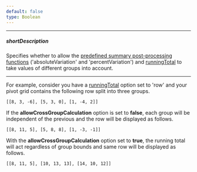 ```yaml
---
default: false
type: Boolean
---
```

---
##### shortDescription
Specifies whether to allow the [predefined summary post-processing functions](/api-reference/30%20Data%20Layer/PivotGridDataSource/1%20Configuration/fields/summaryDisplayMode.md '/Documentation/ApiReference/Data_Layer/PivotGridDataSource/Configuration/fields/#summaryDisplayMode') ('absoluteVariation' and 'percentVariation') and [runningTotal](/api-reference/30%20Data%20Layer/PivotGridDataSource/1%20Configuration/fields/runningTotal.md '/Documentation/ApiReference/Data_Layer/PivotGridDataSource/Configuration/fields/#runningTotal') to take values of different groups into account.

---
For example, consider you have a [runningTotal](/api-reference/30%20Data%20Layer/PivotGridDataSource/1%20Configuration/fields/runningTotal.md '/Documentation/ApiReference/Data_Layer/PivotGridDataSource/Configuration/fields/#runningTotal') option set to 'row' and your pivot grid contains the following row split into three groups.

    [[8, 3, -6], [5, 3, 0], [1, -4, 2]]

If the **allowCrossGroupCalculation** option is set to **false**, each group will be independent of the previous and the row will be displayed as follows.

    [[8, 11, 5], [5, 8, 8], [1, -3, -1]]

With the **allowCrossGroupCalculation** option set to **true**, the running total will act regardless of group bounds and same row will be displayed as follows.

    [[8, 11, 5], [10, 13, 13], [14, 10, 12]]